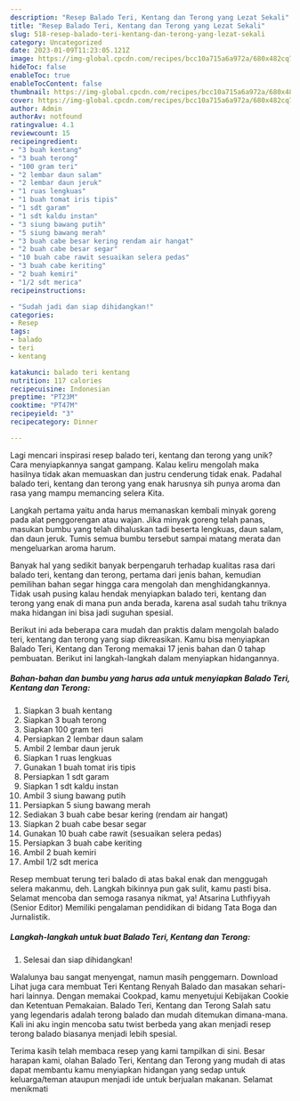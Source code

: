 ```yaml
---
description: "Resep Balado Teri, Kentang dan Terong yang Lezat Sekali"
title: "Resep Balado Teri, Kentang dan Terong yang Lezat Sekali"
slug: 518-resep-balado-teri-kentang-dan-terong-yang-lezat-sekali
category: Uncategorized
date: 2023-01-09T11:23:05.121Z
image: https://img-global.cpcdn.com/recipes/bcc10a715a6a972a/680x482cq70/balado-teri-kentang-dan-terong-foto-resep-utama.jpg
hideToc: false
enableToc: true
enableTocContent: false
thumbnail: https://img-global.cpcdn.com/recipes/bcc10a715a6a972a/680x482cq70/balado-teri-kentang-dan-terong-foto-resep-utama.jpg
cover: https://img-global.cpcdn.com/recipes/bcc10a715a6a972a/680x482cq70/balado-teri-kentang-dan-terong-foto-resep-utama.jpg
author: Admin
authorAv: notfound
ratingvalue: 4.1
reviewcount: 15
recipeingredient:
- "3 buah kentang"
- "3 buah terong"
- "100 gram teri"
- "2 lembar daun salam"
- "2 lembar daun jeruk"
- "1 ruas lengkuas"
- "1 buah tomat iris tipis"
- "1 sdt garam"
- "1 sdt kaldu instan"
- "3 siung bawang putih"
- "5 siung bawang merah"
- "3 buah cabe besar kering rendam air hangat"
- "2 buah cabe besar segar"
- "10 buah cabe rawit sesuaikan selera pedas"
- "3 buah cabe keriting"
- "2 buah kemiri"
- "1/2 sdt merica"
recipeinstructions:

- "Sudah jadi dan siap dihidangkan!"
categories:
- Resep
tags:
- balado
- teri
- kentang

katakunci: balado teri kentang 
nutrition: 117 calories
recipecuisine: Indonesian
preptime: "PT23M"
cooktime: "PT47M"
recipeyield: "3"
recipecategory: Dinner

---
```





Lagi mencari inspirasi resep balado teri, kentang dan terong yang unik? Cara menyiapkannya sangat gampang. Kalau keliru mengolah maka hasilnya tidak akan memuaskan dan justru cenderung tidak enak. Padahal balado teri, kentang dan terong yang enak harusnya sih punya aroma dan rasa yang mampu memancing selera Kita.





Langkah pertama yaitu anda harus memanaskan kembali minyak goreng pada alat penggorengan atau wajan. Jika minyak goreng telah panas, masukan bumbu yang telah dihaluskan tadi beserta lengkuas, daun salam, dan daun jeruk. Tumis semua bumbu tersebut sampai matang merata dan mengeluarkan aroma harum.

Banyak hal yang sedikit banyak berpengaruh terhadap kualitas rasa dari balado teri, kentang dan terong, pertama dari jenis bahan, kemudian pemilihan bahan segar hingga cara mengolah dan menghidangkannya. Tidak usah pusing kalau hendak menyiapkan balado teri, kentang dan terong yang enak di mana pun anda berada, karena asal sudah tahu triknya maka hidangan ini bisa jadi suguhan spesial.






Berikut ini ada beberapa cara mudah dan praktis dalam mengolah balado teri, kentang dan terong yang siap dikreasikan. Kamu bisa menyiapkan Balado Teri, Kentang dan Terong memakai 17 jenis bahan dan 0 tahap pembuatan. Berikut ini langkah-langkah dalam menyiapkan hidangannya.

<!--inarticleads1-->

##### Bahan-bahan dan bumbu yang harus ada untuk menyiapkan Balado Teri, Kentang dan Terong:

1. Siapkan 3 buah kentang
1. Siapkan 3 buah terong
1. Siapkan 100 gram teri
1. Persiapkan 2 lembar daun salam
1. Ambil 2 lembar daun jeruk
1. Siapkan 1 ruas lengkuas
1. Gunakan 1 buah tomat iris tipis
1. Persiapkan 1 sdt garam
1. Siapkan 1 sdt kaldu instan
1. Ambil 3 siung bawang putih
1. Persiapkan 5 siung bawang merah
1. Sediakan 3 buah cabe besar kering (rendam air hangat)
1. Siapkan 2 buah cabe besar segar
1. Gunakan 10 buah cabe rawit (sesuaikan selera pedas)
1. Persiapkan 3 buah cabe keriting
1. Ambil 2 buah kemiri
1. Ambil 1/2 sdt merica


Resep membuat terung teri balado di atas bakal enak dan menggugah selera makanmu, deh. Langkah bikinnya pun gak sulit, kamu pasti bisa. Selamat mencoba dan semoga rasanya nikmat, ya! Atsarina Luthfiyyah (Senior Editor) Memiliki pengalaman pendidikan di bidang Tata Boga dan Jurnalistik. 

<!--inarticleads2-->

##### Langkah-langkah untuk buat Balado Teri, Kentang dan Terong:


1. Selesai dan siap dihidangkan!

Walalunya bau sangat menyengat, namun masih penggemarn. Download Lihat juga cara membuat Teri Kentang Renyah Balado dan masakan sehari-hari lainnya. Dengan memakai Cookpad, kamu menyetujui Kebijakan Cookie dan Ketentuan Pemakaian. Balado Teri, Kentang dan Terong Salah satu yang legendaris adalah terong balado dan mudah ditemukan dimana-mana. Kali ini aku ingin mencoba satu twist berbeda yang akan menjadi resep terong balado biasanya menjadi lebih spesial. 

Terima kasih telah membaca resep yang kami tampilkan di sini. Besar harapan kami, olahan Balado Teri, Kentang dan Terong yang mudah di atas dapat membantu kamu menyiapkan hidangan yang sedap untuk keluarga/teman ataupun menjadi ide untuk berjualan makanan. Selamat menikmati
